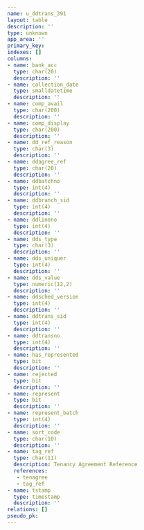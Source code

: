 ```yaml
---
name: u_ddtrans_391
layout: table
description: ''
type: unknown
app_area: ''
primary_key: 
indexes: []
columns:
- name: bank_acc
  type: char(20)
  description: ''
- name: collection_date
  type: smalldatetime
  description: ''
- name: comp_avail
  type: char(200)
  description: ''
- name: comp_display
  type: char(200)
  description: ''
- name: dd_ref_reason
  type: char(3)
  description: ''
- name: ddagree_ref
  type: char(20)
  description: ''
- name: ddbatchno
  type: int(4)
  description: ''
- name: ddbranch_sid
  type: int(4)
  description: ''
- name: ddlineno
  type: int(4)
  description: ''
- name: dds_type
  type: char(3)
  description: ''
- name: dds_uniquer
  type: int(4)
  description: ''
- name: dds_value
  type: numeric(12,2)
  description: ''
- name: ddsched_version
  type: int(4)
  description: ''
- name: ddtrans_sid
  type: int(4)
  description: ''
- name: ddtransno
  type: int(4)
  description: ''
- name: has_represented
  type: bit
  description: ''
- name: rejected
  type: bit
  description: ''
- name: represent
  type: bit
  description: ''
- name: represent_batch
  type: int(4)
  description: ''
- name: sort_code
  type: char(10)
  description: ''
- name: tag_ref
  type: char(11)
  description: Tenancy Agreement Reference
  references:
   - tenagree
   - tag_ref
- name: tstamp
  type: timestamp
  description: ''
relations: []
pseudo_pk: 
---
```


